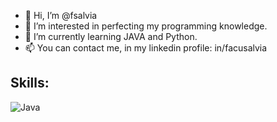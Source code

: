 - 👋 Hi, I’m @fsalvia
- 👀 I’m interested in perfecting my programming knowledge.
- 🌱 I’m currently learning JAVA and Python.
- 📫 You can contact me, in my linkedin profile: in/facusalvia
## Skills:
![Java](https://img.shields.io/badge/Java-3DDC84?style=for-thebadge&logo=java&logoColor=white&labelColor=#ABB2B9)</br>

<!---
fsalvia/fsalvia is a ✨ special ✨ repository because its `README.md` (this file) appears on your GitHub profile.
You can click the Preview link to take a look at your changes.
--->
